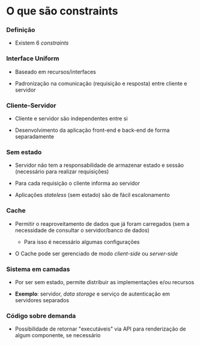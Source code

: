 # O que são constraints

### Definição

* Existem 6 *constraints*

### Interface Uniform

* Baseado em recursos/interfaces

* Padronização na comunicação (requisição e resposta) entre cliente e servidor

### Cliente-Servidor

* Cliente e servidor são independentes entre si

* Desenvolvimento da aplicação front-end e back-end de forma separadamente

### Sem estado

* Servidor não tem a responsabilidade de armazenar estado e sessão (necessário para realizar requisições)

* Para cada requisição o cliente informa ao servidor

* Aplicações *stateless* (sem estado) são de fácil escalonamento

### Cache

* Permitir o reaproveitamento de dados que já foram carregados (sem a necessidade de consultar o servidor/banco de dados)

  * Para isso é necessário algumas configurações

* O Cache pode ser gerenciado de modo *client-side* ou *server-side*

### Sistema em camadas

* Por ser sem estado, permite distribuir as implementações e/ou recursos 

* **Exemplo**: servidor, *data storage* e serviço de autenticação em servidores separados

### Código sobre demanda

* Possibilidade de retornar "executáveis" via API para renderização de algum componente, se necessário